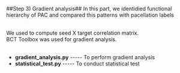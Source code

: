 ##Step 3) Gradient analysis##
In this part, we identidied functional hierarchy of PAC and compared this patterns with pacellation labels<br /><br />

We used to compute seed X target correlation matrix.<br />
BCT Toolbox was used for gradient analysis.<br /><br />

- **gradient_analysis.py**  -----  To perform gradient analysis<br />
- **statistical_test.py**   -----  To conduct statistical test<br /><br />

